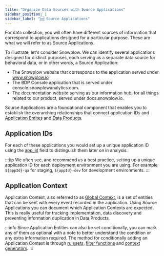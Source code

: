 ```yaml
---
title: "Organize Data Sources with Source Applications"
sidebar_position: 1
sidebar_label: "🆕 Source Applications"
---
```


For data collection, you will often have different sources of information that correspond to applications designed for a particular purpose. These are what we will refer to as Source Applications.

To illustrate, let's consider Snowplow. We can identify several applications designed for distinct purposes, each serving as a separate data source for behavioral data, or in other words, a Source Application:

- The Snowplow website that corresponds to the application served under www.snowplow.io
- The BDP Console application that is served under console.snowplowanalytics.com.
- The documentation website serving as our information hub, for all things related to our product, served under docs.snowplow.io.

Source Applications are a foundational component that enables you to establish the overarching relationships that connect application IDs and [Application Entites](../../collecting-data/collecting-from-own-applications/javascript-trackers/web-tracker/custom-tracking-using-schemas/global-context/index.md) and [Data Products](../defining-the-data-to-collect-with-data-poducts/index.md).

## Application IDs

For each of these applications you would set up a unique application ID using the [app_id](../../collecting-data/collecting-from-own-applications/snowplow-tracker-protocol/ootb-data/app-information/index.md#atomic-event-properties) field to distinguish them later on in analysis.

:::tip
We often see, and recommend as a best practice, setting up a unique application ID for each deployment environment you are using. For example `${appId}-qa` for staging, `${appId}-dev` for development environments.
:::

## Application Context

Application Context, also referred to as [Global Context](../../collecting-data/collecting-from-own-applications/javascript-trackers/web-tracker/custom-tracking-using-schemas/global-context/index.md), is a set of entities that can be sent with every event recorded in the application. Using Source Applications you can document which Application Contexts are expected. This is really useful for tracking implementation, data discovery and preventing information duplication in Data Products.

:::info
Since Application Entities can also be set conditionally, you can mark any of them as optional with a note to better understand the condition or any extra information required. The method for conditionally adding an Application Context is through [rulesets](../../collecting-data/collecting-from-own-applications/javascript-trackers/web-tracker/custom-tracking-using-schemas/global-context/index.md#rulesets), [filter functions](../../collecting-data/collecting-from-own-applications/javascript-trackers/web-tracker/custom-tracking-using-schemas/global-context/index.md#filter-functions) and [context generators](../../collecting-data/collecting-from-own-applications/javascript-trackers/web-tracker/custom-tracking-using-schemas/global-context/index.md#context-generators).
:::

